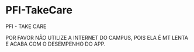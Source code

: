# PFI-TakeCare
PFI - TAKE CARE


POR FAVOR NÃO UTILIZE A INTERNET DO CAMPUS, POIS ELA É MT LENTA E ACABA COM O DESEMPENHO DO APP.
